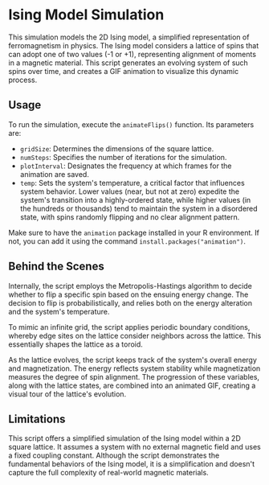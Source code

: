 # Ising Model Simulation

This simulation models the 2D Ising model, a simplified representation of ferromagnetism in physics. The Ising model considers a lattice of spins that can adopt one of two values (-1 or +1), representing alignment of moments in a magnetic material. This script generates an evolving system of such spins over time, and creates a GIF animation to visualize this dynamic process.

## Usage

To run the simulation, execute the `animateFlips()` function. Its parameters are:
  - `gridSize`: Determines the dimensions of the square lattice.
  - `numSteps`: Specifies the number of iterations for the simulation.
  - `plotInterval`: Designates the frequency at which frames for the animation are saved. 
  - `temp`: Sets the system's temperature, a critical factor that influences system behavior. Lower values (near, but not at zero) expedite the system's transition into a highly-ordered state, while higher values (in the hundreds or thousands) tend to maintain the system in a disordered state, with spins randomly flipping and no clear alignment pattern.

Make sure to have the `animation` package installed in your R environment. If not, you can add it using the command `install.packages("animation")`.

## Behind the Scenes

Internally, the script employs the Metropolis-Hastings algorithm to decide whether to flip a specific spin based on the ensuing energy change. The decision to flip is probabilistically, and relies both on the energy alteration and the system's temperature.

To mimic an infinite grid, the script applies periodic boundary conditions, whereby edge sites on the lattice consider neighbors across the lattice. This essentially shapes the lattice as a toroid.

As the lattice evolves, the script keeps track of the system's overall energy and magnetization. The energy reflects system stability while magnetization measures the degree of spin alignment. The progression of these variables, along with the lattice states, are combined into an animated GIF, creating a visual tour of the lattice's evolution.

## Limitations

This script offers a simplified simulation of the Ising model within a 2D square lattice. It assumes a system with no external magnetic field and uses a fixed coupling constant. Although the script demonstrates the fundamental behaviors of the Ising model, it is a simplification and doesn't capture the full complexity of real-world magnetic materials.
